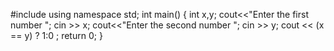 #include <iostream>
using namespace std;
int main()
{
int x,y;
cout<<"Enter the first number ";
cin >> x;
cout<<"Enter the second number ";
cin >> y;
cout << (x == y) ? 1:0 ;
return 0;
}
